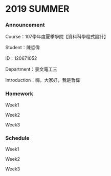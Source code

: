 # 2019 SUMMER

### Announcement

Course：107學年度夏季學院【資料科學程式設計】

Student：陳哲偉

ID：120671052

Department：景文電工三

Introduction：嗨，大家好，我是哲偉

### Homework

Week1

Week2

Week3

### Schedule

Week1

Week2

Week3

